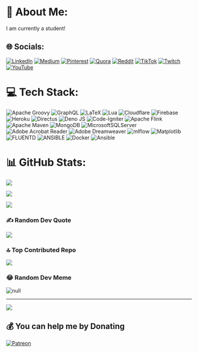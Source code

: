 # 💫 About Me:

I am currently a student!

## 🌐 Socials:

[![LinkedIn](<https://img.shields.io/badge/LinkedIn-%230077B5.svg?logo=linkedin&logoColor=white>)](<https://linkedin.com/in/linkedin>) [![Medium](<https://img.shields.io/badge/Medium-12100E?logo=medium&logoColor=white>)](<https://medium.com/@medium>) [![Pinterest](<https://img.shields.io/badge/Pinterest-%23E60023.svg?logo=Pinterest&logoColor=white>)](<https://pinterest.com/pinterest>) [![Quora](<https://img.shields.io/badge/Quora-%23B92B27.svg?logo=Quora&logoColor=white>)](<https://quora.com/profile/quora>) [![Reddit](<https://img.shields.io/badge/Reddit-%23FF4500.svg?logo=Reddit&logoColor=white>)](<https://reddit.com/user/reddit>) [![TikTok](<https://img.shields.io/badge/TikTok-%23000000.svg?logo=TikTok&logoColor=white>)](<https://tiktok.com/@tiktok>) [![Twitch](<https://img.shields.io/badge/Twitch-%239146FF.svg?logo=Twitch&logoColor=white>)](<https://twitch.tv/twitch>) [![YouTube](<https://img.shields.io/badge/YouTube-%23FF0000.svg?logo=YouTube&logoColor=white>)](<https://youtube.com/@youtube>)

# 💻 Tech Stack:

![Apache Groovy](<https://img.shields.io/badge/Apache%20Groovy-4298B8.svg?style=flat&logo=Apache+Groovy&logoColor=white>) ![GraphQL](<https://img.shields.io/badge/-GraphQL-E10098?style=flat&logo=graphql&logoColor=white>) ![LaTeX](<https://img.shields.io/badge/latex-%23008080.svg?style=flat&logo=latex&logoColor=white>) ![Lua](<https://img.shields.io/badge/lua-%232C2D72.svg?style=flat&logo=lua&logoColor=white>) ![Cloudflare](<https://img.shields.io/badge/Cloudflare-F38020?style=flat&logo=Cloudflare&logoColor=white>) ![Firebase](<https://img.shields.io/badge/firebase-%23039BE5.svg?style=flat&logo=firebase>) ![Heroku](<https://img.shields.io/badge/heroku-%23430098.svg?style=flat&logo=heroku&logoColor=white>) ![Directus](<https://img.shields.io/badge/directus-%2364f.svg?style=flat&logo=directus&logoColor=white>) ![Deno JS](<https://img.shields.io/badge/deno%20js-000000?style=flat&logo=deno&logoColor=white>) ![Code-Igniter](<https://img.shields.io/badge/CodeIgniter-%23EF4223.svg?style=flat&logo=codeIgniter&logoColor=white>) ![Apache Flink](<https://img.shields.io/badge/Apache%20Flink-E6526F?style=flat&logo=Apache%20Flink&logoColor=white>) ![Apache Maven](<https://img.shields.io/badge/Apache%20Maven-C71A36?style=flat&logo=Apache%20Maven&logoColor=white>) ![MongoDB](<https://img.shields.io/badge/MongoDB-%234ea94b.svg?style=flat&logo=mongodb&logoColor=white>) ![MicrosoftSQLServer](<https://img.shields.io/badge/Microsoft%20SQL%20Server-CC2927?style=flat&logo=microsoft%20sql%20server&logoColor=white>) ![Adobe Acrobat Reader](<https://img.shields.io/badge/Adobe%20Acrobat%20Reader-EC1C24.svg?style=flat&logo=Adobe%20Acrobat%20Reader&logoColor=white>) ![Adobe Dreamweaver](<https://img.shields.io/badge/Adobe%20Dreamweaver-FF61F6.svg?style=flat&logo=Adobe%20Dreamweaver&logoColor=white>) ![mlflow](<https://img.shields.io/badge/mlflow-%23d9ead3.svg?style=flat&logo=numpy&logoColor=blue>) ![Matplotlib](<https://img.shields.io/badge/Matplotlib-%23ffffff.svg?style=flat&logo=Matplotlib&logoColor=black>) ![FLUENTD](<https://img.shields.io/badge/fluentd-0E83C8.svg?style=flat&logo=fluentd&logoColor=white&color=%230E83C8>) ![ANSIBLE](<https://img.shields.io/badge/ansible-%231A1918.svg?style=flat&logo=ansible&logoColor=white>) ![Docker](<https://img.shields.io/badge/docker-%230db7ed.svg?style=flat&logo=docker&logoColor=white>) ![Ansible](<https://img.shields.io/badge/ansible-%231A1918.svg?style=flat&logo=ansible&logoColor=white>)

# 📊 GitHub Stats:

![](<https://github-readme-stats.vercel.app/api?username=axorax&theme=dark&hide_border=false&include_all_commits=true&count_private=true>)





![](<https://github-readme-streak-stats.herokuapp.com/?user=axorax&theme=dark&hide_border=false>)





![](<https://github-readme-stats.vercel.app/api/top-langs/?username=axorax&theme=dark&hide_border=false&include_all_commits=true&count_private=true&layout=compact>)

### ✍️ Random Dev Quote

![](<https://quotes-github-readme.vercel.app/api?type=horizontal&theme=radical>)

### 🔝 Top Contributed Repo

![](<https://github-contributor-stats.vercel.app/api?username=axorax&limit=5&theme=dark&combine_all_yearly_contributions=true>)

### 😂 Random Dev Meme

![null](<https://randommeme-five.vercel.app/>)

---

[![](<https://visitcount.itsvg.in/api?id=axorax&icon=0&color=0>)](<https://visitcount.itsvg.in/>)

## 💰 You can help me by Donating

[![Patreon](<https://img.shields.io/badge/Patreon-F96854?style=for-the-badge&logo=patreon&logoColor=white>)](<https://patreon.com/axorax>)

